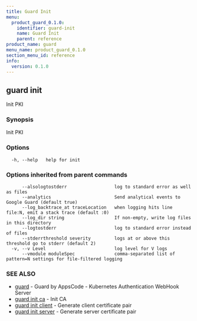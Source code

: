 ```yaml
---
title: Guard Init
menu:
  product_guard_0.1.0:
    identifier: guard-init
    name: Guard Init
    parent: reference
product_name: guard
menu_name: product_guard_0.1.0
section_menu_id: reference
info:
  version: 0.1.0
---
```


## guard init

Init PKI

### Synopsis

Init PKI

### Options

```
  -h, --help   help for init
```

### Options inherited from parent commands

```
      --alsologtostderr                  log to standard error as well as files
      --analytics                        Send analytical events to Google Guard (default true)
      --log_backtrace_at traceLocation   when logging hits line file:N, emit a stack trace (default :0)
      --log_dir string                   If non-empty, write log files in this directory
      --logtostderr                      log to standard error instead of files
      --stderrthreshold severity         logs at or above this threshold go to stderr (default 2)
  -v, --v Level                          log level for V logs
      --vmodule moduleSpec               comma-separated list of pattern=N settings for file-filtered logging
```

### SEE ALSO

* [guard](/products/guard/0.1.0/reference/guard)	 - Guard by AppsCode - Kubernetes Authentication WebHook Server
* [guard init ca](/products/guard/0.1.0/reference/guard_init_ca)	 - Init CA
* [guard init client](/products/guard/0.1.0/reference/guard_init_client)	 - Generate client certificate pair
* [guard init server](/products/guard/0.1.0/reference/guard_init_server)	 - Generate server certificate pair

